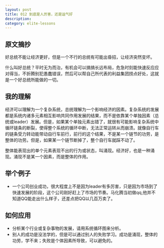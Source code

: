 ```yaml
---
layout: post
title: 012 到底是人厉害，还是运气好
description: 
category: elite-lessons
---
```


## 原文摘抄
好总统不能让经济更好，但是一个不行的总统有可能出昏招，让经济突然变坏。

什么叫好总统？平时无为而治，有机会可以搞搞长远布局，危急时刻能快速反应应对得当，不折腾别犯愚蠢错误，然后可以帮自己所代表的利益集团捞点好处，这就是一个好总统所能做的一切。

## 我的理解
经济可以理解为一个复杂系统，总统理解为一个影响经济的因素。复杂系统的发展都是系统内诸多元素相互影响共同作用发展的结果，而不是依靠某个单独因素（总统或leader）发展。但是，如果某个单独元素出错了，就很有可能影响复杂系统中循环链条的断裂，使得整个系统的循环中断，无法正常运转从而崩溃。就像自行车的链条受力转动能带动自行车前行，前行的这个结果，不是某一个链节的功劳，是整体的功劳。但是，如果某一个链节断掉了，整个自行车就踩不动了。

整体能表现出的单个元素表现不出的行为或状态，叫涌现。经济好，也是一种涌现。涌现不是某一个因素，而是整体的作用。

## 举个例子
- 一个公司创业成功，很大程度上不是因为leader有多厉害，只是因为市场到了快速发展的阶段，这个公司刚好赶上了市场的节奏。马化腾当初做qq,他并不知道QQ能走出什么样子，还差点把QQ以几百万卖了。

## 如何应用
- 分析某个行业或复杂事物的发展，请用系统循环图来分析。
- 别人的成功是没法学的，但是可以通过别人的失败学习。成功是涌现，整体的功劳，学不来；失败是个体因素所导致，可以避免的。



